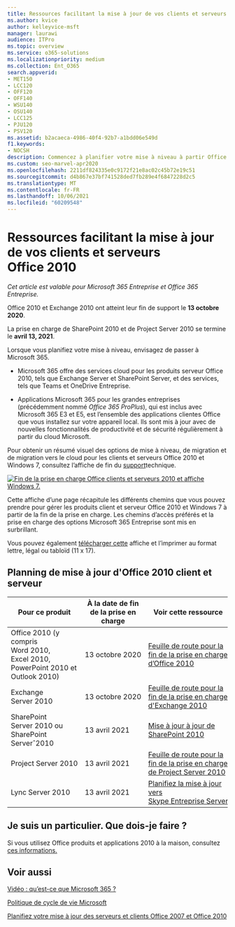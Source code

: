 ```yaml
---
title: Ressources facilitant la mise à jour de vos clients et serveurs Office 2010
ms.author: kvice
author: kelleyvice-msft
manager: laurawi
audience: ITPro
ms.topic: overview
ms.service: o365-solutions
ms.localizationpriority: medium
ms.collection: Ent_O365
search.appverid:
- MET150
- LCC120
- OFF120
- OFF140
- WSU140
- OSU140
- LCC125
- PJU120
- PSV120
ms.assetid: b2acaeca-4986-40f4-92b7-a1bdd06e549d
f1.keywords:
- NOCSH
description: Commencez à planifier votre mise à niveau à partir Office 2010 et des applications clientes, car la prise en charge se termine bientôt et les contrats de support personnalisés ne sont pas disponibles.
ms.custom: seo-marvel-apr2020
ms.openlocfilehash: 2211df824335e0c9172f21e8ac02c45b72e19c51
ms.sourcegitcommit: d4b867e37bf741528ded7fb289e4f6847228d2c5
ms.translationtype: MT
ms.contentlocale: fr-FR
ms.lasthandoff: 10/06/2021
ms.locfileid: "60209548"
---
```

# <a name="resources-to-help-you-upgrade-from-office-2010-servers-and-clients"></a>Ressources facilitant la mise à jour de vos clients et serveurs Office 2010

*Cet article est valable pour Microsoft 365 Entreprise et Office 365 Entreprise.*

Office 2010 et Exchange 2010 ont atteint leur fin de support le **13 octobre 2020**.

La prise en charge de SharePoint 2010 et de Project Server 2010 se termine le **avril 13, 2021**.

Lorsque vous planifiez votre mise à niveau, envisagez de passer à Microsoft 365.

- Microsoft 365 offre des services cloud pour les produits serveur Office 2010, tels que Exchange Server et SharePoint Server, et des services, tels que Teams et OneDrive Entreprise.

- Applications Microsoft 365 pour les grandes entreprises (précédemment nommé *Office 365 ProPlus*), qui est inclus avec Microsoft 365 E3 et E5, est l’ensemble des applications clientes Office que vous installez sur votre appareil local. Ils sont mis à jour avec de nouvelles fonctionnalités de productivité et de sécurité régulièrement à partir du cloud Microsoft.

Pour obtenir un résumé visuel des options de mise à niveau, de migration et de migration vers le cloud pour les clients et serveurs Office 2010 et Windows 7, consultez l’affiche de fin du [support](../downloads/Office2010Windows7EndOfSupport.pdf)technique.

[![Fin de la prise en charge Office clients et serveurs 2010 et affiche Windows 7.](../media/upgrade-from-office-2010-servers-and-products/office2010-windows7-end-of-support.png)](../downloads/Office2010Windows7EndOfSupport.pdf)

Cette affiche d’une page récapitule les différents chemins que vous pouvez prendre pour gérer les produits client et serveur Office 2010 et Windows 7 à partir de la fin de la prise en charge. Les chemins d’accès préférés et la prise en charge des options Microsoft 365 Entreprise sont mis en surbrillant.

Vous pouvez également [télécharger cette](https://github.com/MicrosoftDocs/microsoft-365-docs/raw/public/microsoft-365/downloads/Office2010Windows7EndOfSupport.pdf) affiche et l’imprimer au format lettre, légal ou tabloïd (11 x 17).

## <a name="office-2010-client-and-server-upgrade-planning"></a>Planning de mise à jour d'Office 2010 client et serveur

|Pour ce produit|À la date de fin de la prise en charge|Voir cette ressource|
|---|---|---|
|Office 2010 (y compris Word 2010, Excel 2010, PowerPoint 2010 et Outlook 2010)|13 octobre 2020 |[Feuille de route pour la fin de la prise en charge d’Office 2010](/DeployOffice/office-2010-end-support-roadmap)|
|Exchange Server 2010|13 octobre 2020|[Feuille de route pour la fin de la prise en charge d'Exchange 2010](exchange-2010-end-of-support.md)|
|SharePoint Server 2010 ou SharePoint Serverˆ2010|13 avril 2021|[Mise à jour à jour de SharePoint 2010](upgrade-from-sharepoint-2010.md)|
|Project Server 2010|13 avril 2021|[Feuille de route pour la fin de la prise en charge de Project Server 2010](project-server-2010-end-of-support.md)|
|Lync Server 2010|13 avril 2021|[Planifiez la mise à jour vers Skype Entreprise Server](/skypeforbusiness/plan-your-deployment/upgrade)|

## <a name="im-a-home-user-what-do-i-do"></a>Je suis un particulier. Que dois-je faire ?

Si vous utilisez Office produits et applications 2010 à la maison, consultez [ces informations.](plan-upgrade-previous-versions-office.md#im-a-home-user-what-do-i-do)

## <a name="related-topics"></a>Voir aussi

[Vidéo : qu’est-ce que Microsoft 365 ?](https://support.office.com/article/847caf12-2589-452c-8aca-1c009797678b.aspx)

[Politique de cycle de vie Microsoft](/lifecycle/)

[Planifiez votre mise à jour des serveurs et clients Office 2007 et Office 2010](plan-upgrade-previous-versions-office.md)
